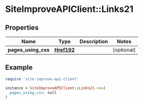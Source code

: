 # SiteImproveAPIClient::Links21

## Properties

| Name | Type | Description | Notes |
| ---- | ---- | ----------- | ----- |
| **pages_using_css** | [**Href192**](Href192.md) |  | [optional] |

## Example

```ruby
require 'site-improve-api-client'

instance = SiteImproveAPIClient::Links21.new(
  pages_using_css: null
)
```

